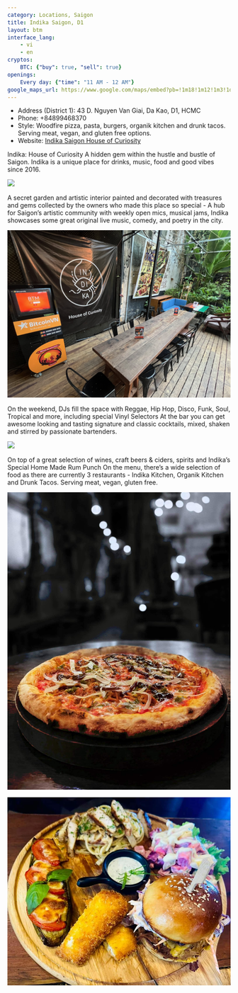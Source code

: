 ```yaml
---
category: Locations, Saigon
title: Indika Saigon, D1
layout: btm
interface_lang:
    - vi
    - en
cryptos:
    BTC: {"buy": true, "sell": true}
openings:
    Every day: {"time": "11 AM - 12 AM"}
google_maps_url: https://www.google.com/maps/embed?pb=!1m18!1m12!1m3!1d15677.019645022137!2d106.68855357145752!3d10.791778077578753!2m3!1f0!2f0!3f0!3m2!1i1024!2i768!4f13.1!3m3!1m2!1s0x317528caf9312557%3A0xb0c0c38244b4f5e0!2sIndika%20Saigon%20(House%20of%20Curiosity)!5e0!3m2!1sen!2s!4v1678859952421!5m2!1sen!2s
---
```


* Address (District 1): 43 D. Nguyen Van Giai, Da Kao, D1, HCMC
* Phone: +84899468370
* Style: Woodfire pizza, pasta, burgers, organik kitchen and drunk tacos. Serving meat, vegan, and gluten free options. 
* Website: [Indika Saigon House of Curiosity](https://www.facebook.com/IndikaSaigon/)

Indika: House of Curiosity A hidden gem within the hustle and bustle of Saigon. Indika is a unique place for drinks, music, food and good vibes since 2016. 

![](/images/indika/Indika_tombraider.png)

A secret garden and artistic interior painted and decorated with treasures and gems collected by the owners who made this place so special - A hub for Saigon’s artistic community with weekly open mics, musical jams, Indika showcases some great original live music, comedy, and poetry in the city. 

![](/images/indika/IMG_7158.png)

On the weekend, DJs fill the space with Reggae, Hip Hop, Disco, Funk, Soul, Tropical and more, including special Vinyl Selectors At the bar you can get awesome looking and tasting signature and classic cocktails, mixed, shaken and stirred by passionate bartenders. 

![](/images/indika/Indika_bar.png)

On top of a great selection of wines, craft beers & ciders, spirits and Indika’s Special Home Made Rum Punch On the menu, there’s a wide selection of food as there are currently 3 restaurants - Indika Kitchen, Organik Kitchen and Drunk Tacos. Serving meat, vegan, gluten free.

![](/images/indika/Indika_pizza.jpeg)

![](/images/indika/platter.jpeg)

